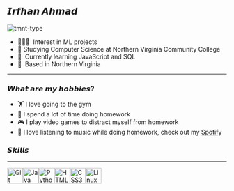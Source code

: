## 𝙄𝙧𝙛𝙝𝙖𝙣 𝘼𝙝𝙢𝙖𝙙
![tmnt-type](https://github.com/iahmad03/iahmad03/assets/148810603/43fe6b88-7561-4de4-9480-0cd84a1689e9)

- 👨🏻‍💻  Interest in ML projects
- 🏫  Studying Computer Science at Northern Virginia Community College
- 🧠  Currently learning JavaScript and SQL 
- 📍  Based in Northern Virginia
---------------------------
### 𝙒𝙝𝙖𝙩 𝙖𝙧𝙚 𝙢𝙮 𝙝𝙤𝙗𝙗𝙞𝙚𝙨?
- 🏋️  I love going to the gym
- 📝  I spend a lot of time doing homework
- 🎮  I play video games to distract myself from homework 
- 🎵  I love listening to music while doing homework, check out my [Spotify](https://open.spotify.com/user/killer62389?si=49f143ccd25f4ca2)
### 𝙎𝙠𝙞𝙡𝙡𝙨
------------------------------
<p align="left">
<a href="https://git-scm.com/" target="_blank" rel="noreferrer"><img src="https://raw.githubusercontent.com/danielcranney/readme-generator/main/public/icons/skills/git-colored.svg" width="36" height="36" alt="Git" /></a><a href="https://www.oracle.com/java/" target="_blank" rel="noreferrer"><img src="https://raw.githubusercontent.com/danielcranney/readme-generator/main/public/icons/skills/java-colored.svg" width="36" height="36" alt="Java" /></a><a href="https://www.python.org/" target="_blank" rel="noreferrer"><img src="https://raw.githubusercontent.com/danielcranney/readme-generator/main/public/icons/skills/python-colored.svg" width="36" height="36" alt="Python" /></a><a href="https://developer.mozilla.org/en-US/docs/Glossary/HTML5" target="_blank" rel="noreferrer"><img src="https://raw.githubusercontent.com/danielcranney/readme-generator/main/public/icons/skills/html5-colored.svg" width="36" height="36" alt="HTML5" /></a><a href="https://www.w3.org/TR/CSS/#css" target="_blank" rel="noreferrer"><img src="https://raw.githubusercontent.com/danielcranney/readme-generator/main/public/icons/skills/css3-colored.svg" width="36" height="36" alt="CSS3" /></a><a href="https://www.linux.org" target="_blank" rel="noreferrer"><img src="https://raw.githubusercontent.com/danielcranney/readme-generator/main/public/icons/skills/linux-colored.svg" width="36" height="36" alt="Linux" /></a>
</p>
